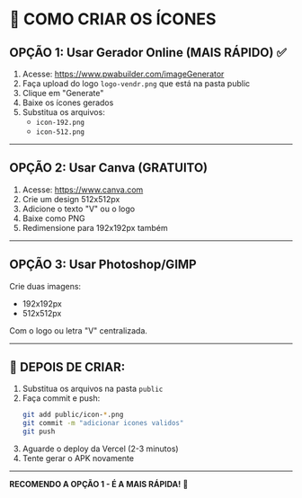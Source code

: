 # 🎨 COMO CRIAR OS ÍCONES

## OPÇÃO 1: Usar Gerador Online (MAIS RÁPIDO) ✅

1. Acesse: https://www.pwabuilder.com/imageGenerator
2. Faça upload do logo `logo-vendr.png` que está na pasta public
3. Clique em "Generate"
4. Baixe os ícones gerados
5. Substitua os arquivos:
   - `icon-192.png`
   - `icon-512.png`

---

## OPÇÃO 2: Usar Canva (GRATUITO)

1. Acesse: https://www.canva.com
2. Crie um design 512x512px
3. Adicione o texto "V" ou o logo
4. Baixe como PNG
5. Redimensione para 192x192px também

---

## OPÇÃO 3: Usar Photoshop/GIMP

Crie duas imagens:
- 192x192px
- 512x512px

Com o logo ou letra "V" centralizada.

---

## 📝 DEPOIS DE CRIAR:

1. Substitua os arquivos na pasta `public`
2. Faça commit e push:
   ```bash
   git add public/icon-*.png
   git commit -m "adicionar icones validos"
   git push
   ```
3. Aguarde o deploy da Vercel (2-3 minutos)
4. Tente gerar o APK novamente

---

**RECOMENDO A OPÇÃO 1 - É A MAIS RÁPIDA!** 🚀
